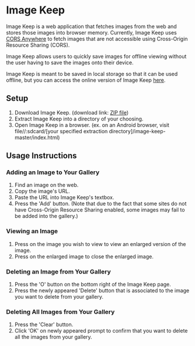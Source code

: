 # Image Keep

Image Keep is a web application that fetches images from the web and stores those images into browser memory. Currently, Image Keep uses [CORS Anywhere](https://cors-anywhere.herokuapp.com/) to fetch images that are not accessible using Cross-Origin Resource Sharing (CORS).


Image Keep allows users to quickly save images for offline viewing without the user having to save the images onto their device.


Image Keep is meant to be saved in local storage so that it can be used offline, but you can access the online version of Image Keep [here](https://pj623.github.io/image-keep/).


## Setup

1. Download Image Keep. (download link: [ZIP file](https://github.com/PJ623/image-keep/archive/master.zip))
2. Extract Image Keep into a directory of your choosing.
3. Open Image Keep in a browser. (ex. on an Android browser, visit file//:sdcard/[your specified extraction directory]/image-keep-master/index.html)


## Usage Instructions

### Adding an Image to Your Gallery

1. Find an image on the web.
2. Copy the image's URL.
3. Paste the URL into Image Keep's textbox.
4. Press the 'Add' button. (Note that due to the fact that some sites do not have Cross-Origin Resource Sharing enabled, some images may fail to be added into the gallery.)


### Viewing an Image

1. Press on the image you wish to view to view an enlarged version of the image.
2. Press on the enlarged image to close the enlarged image.


### Deleting an Image from Your Gallery

1. Press the 'O' button on the bottom right of the Image Keep page.
2. Press the newly appeared 'Delete' button that is associated to the image you want to delete from your gallery.


### Deleting All Images from Your Gallery

1. Press the 'Clear' button.
2. Click 'OK' on newly appeared prompt to confirm that you want to delete all the images from your gallery.